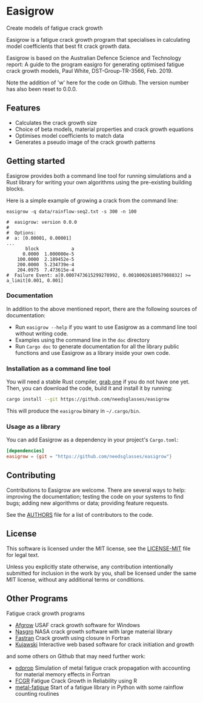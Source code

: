 # Easigrow
Create models of fatigue crack growth

Easigrow is a fatigue crack growth program that specialises in
calculating model coefficients that best fit crack growth data.

Easigrow is based on the Australian Defence Science and Technology report:
A guide to the program easigro for generating optimised fatigue crack
growth models, Paul White, DST-Group-TR-3566, Feb. 2019.

Note the addition of 'w' here for the code on Github.
The version number has also been reset to 0.0.0. 

## Features

- Calculates the crack growth size
- Choice of beta models, material properties and crack growth equations
- Optimises model coefficients to match data
- Generates a pseudo image of the crack growth patterns

## Getting started

Easigrow provides both a command line tool for running simulations
and a Rust library for writing your own algorithms using the
pre-existing building blocks.

Here is a simple example of growing a crack from the command line:

```
easigrow -q data/rainflow-seq2.txt -s 300 -n 100

#  easigrow: version 0.0.0
#  
#  Options: 
#  a: [0.00001, 0.00001]
...
       block            a 
      0.0000  1.000000e-5 
    100.0000  2.189452e-5 
    200.0000  5.234739e-4 
    204.0975  7.473615e-4 
#  Failure Event: a[0.0007473615299278992, 0.0010002610857908832] >= a_limit[0.001, 0.001]
```

### Documentation

In addition to the above mentioned report, there are the following
sources of documentation:

- Run `easigrow --help`
  if you want to use Easigrow as a command line tool
  without writing code.
- Examples using the command line in the `doc` directory
- Run `Cargo doc` to generate documentation for all the library public
  functions and use Easigrow as a library inside your own code.

### Installation as a command line tool

You will need a stable Rust compiler, [grab one][Rust] if you do not have one
yet. Then, you can download the code, build it and install it by running:

```bash
cargo install --git https://github.com/needsglasses/easigrow
```

This will produce the `easigrow` binary in `~/.cargo/bin`.

### Usage as a library

You can add Easigrow as a dependency in your project's `Cargo.toml`:

```toml
[dependencies]
easigrow = {git = "https://github.com/needsglasses/easigrow"}
```

## Contributing

Contributions to Easigrow are welcome. There are several ways to help:
improving the documentation; testing the code on your systems to find
bugs; adding new algorithms or data; providing feature requests.

See the [AUTHORS](AUTHORS) file for a list of contributors to the code.

## License

This software is licensed under the MIT license, see the
[LICENSE-MIT](LICENSE-MIT) file for legal text.

Unless you explicitly state otherwise, any contribution intentionally submitted
for inclusion in the work by you, shall be licensed under the same MIT license,
without any additional terms or conditions.

[Rust]: https://www.rust-lang.org/downloads.html
[issues]: https://github.com/needsglasses/easigrow/issues/new
[user_manual]: http://needsglasses.github.io/easigrow/latest/book/
[devdoc]: http://needsglasses.github.io/easigrow/latest/easigrow/

## Other Programs

Fatigue crack growth programs

* [Afgrow] USAF crack growth software for Windows
* [Nasgro] NASA crack growth software with large material library
* [Fastran] Crack growth using closure in Fortran
* [Kujawski] Interactive web based software for crack initiation and growth

and some others on Github that may need further work:

* [pdprop] Simulation of metal fatigue crack propagation with accounting for material memory effects in Fortran
* [FCGR] Fatigue Crack Growth in Reliability using R
* [metal-fatigue] Start of a fatigue library in Python with some rainflow counting routines

[Kujawski]: https://scholarworks.wmich.edu/cgi/viewcontent.cgi?article=1057&context=fracaa
[efatigue]: https://www.efatigue.com/
[Fastran]: https://www.researchgate.net/publication/24314111_FASTRAN-2_A_fatigue_crack_growth_structural_analysis_program
[Nasgro]: https://www.swri.org/consortia/nasgro
[Afgrow]: https://www.afgrow.net/
[metal-fatigue]: https://github.com/alexm2303/metal-fatigue
[pdprop]: https://github.com/pdprop/pdprop
[FCGR]: https://github.com/cran/FCGR
